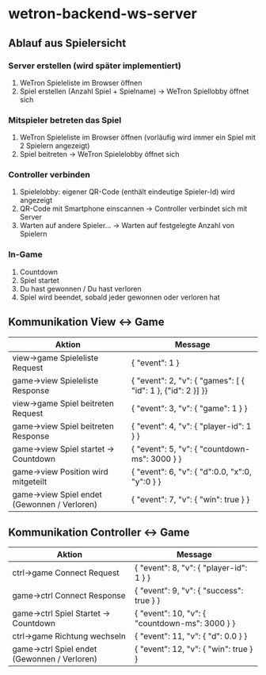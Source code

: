 # wetron-backend-ws-server

## Ablauf aus Spielersicht

### Server erstellen (wird später implementiert)

1. WeTron Spieleliste im Browser öffnen
1. Spiel erstellen (Anzahl Spiel + Spielname) -> WeTron Spiellobby öffnet sich

### Mitspieler betreten das Spiel

1. WeTron Spieleliste im Browser öffnen (vorläufig wird immer ein Spiel mit 2 Spielern angezeigt)
1. Spiel beitreten -> WeTron Spielelobby öffnet sich

### Controller verbinden

1. Spielelobby: eigener QR-Code (enthält eindeutige Spieler-Id) wird angezeigt
1. QR-Code mit Smartphone einscannen -> Controller verbindet sich mit Server
1. Warten auf andere Spieler... -> Warten auf festgelegte Anzahl von Spielern

### In-Game

1. Countdown
1. Spiel startet
1. Du hast gewonnen / Du hast verloren
1. Spiel wird beendet, sobald jeder gewonnen oder verloren hat

## Kommunikation View <-> Game

|Aktion                                         |Message                                                        |
|-----------------------------------------------|---------------------------------------------------------------|
|view->game Spieleliste Request                 |{ "event": 1 }                                                 |
|game->view Spieleliste Response                |{ "event": 2, "v": { "games": [ { "id": 1 }, {"id": 2 }] }}    |
|view->game Spiel beitreten Request             |{ "event": 3, "v": { "game": 1 } }                             |
|game->view Spiel beitreten Response            |{ "event": 4, "v": { "player-id": 1 } }                        |
|game->view Spiel startet -> Countdown          |{ "event": 5, "v": { "countdown-ms": 3000 } }                  |
|game->view Position wird mitgeteilt            |{ "event": 6, "v": { "d":0.0, "x":0, "y":0 } }                 |
|game->view Spiel endet (Gewonnen / Verloren)   |{ "event": 7, "v": { "win": true } }                           |

## Kommunikation Controller <-> Game

|Aktion                                         |Message                                                        |
|-----------------------------------------------|---------------------------------------------------------------|
|ctrl->game Connect Request                     |{ "event": 8, "v": { "player-id": 1 } }                        |
|game->ctrl Connect Response                    |{ "event": 9, "v": { "success": true } }                       |
|game->ctrl Spiel Startet -> Countdown          |{ "event": 10, "v": { "countdown-ms": 3000 } }                 |
|ctrl->game Richtung wechseln                   |{ "event": 11, "v": { "d": 0.0 } }                             |
|game->ctrl Spiel endet (Gewonnen / Verloren)   |{ "event": 12, "v": { "win": true } }                          |
